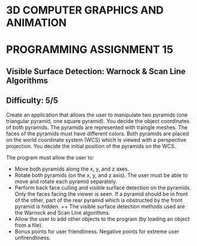 # 3D COMPUTER GRAPHICS AND ANIMATION
# PROGRAMMING ASSIGNMENT 15

## Visible Surface Detection: Warnock & Scan Line Algorithms
## Difficulty: 5/5

Create an application that allows the user to manipulate two pyramids (one triangular pyramid, one square pyramid). You decide the object coordinates of both pyramids. The pyramids are represented with traingle meshes. The faces of the pyramids must have different colors. Both pyramids are placed on the world coordinate system (WCS) which is viewed with a perspective projection. You decide the initial position of the pyramids on the WCS.

The program must allow the user to:
+ Move both pyramids along the x, y, and z axes.
+ Rotate both pyramids (on the x, y, and z axis). The user must be able to move and rotate each pyramid separately.
+ Perform back face culling and visible surface detection on the pyramids. Only the faces facing the viewer is seen. If a pyramid should be in front of the other, part of the rear pyramid which is obstructed by the front pyramid is hidden. 
++ The visible surface detection methods used are the Warnock and Scan Line algorithms.
+ Allow the user to add other objects to the program (by loading an object from a file). 
+ Bonus points for user friendliness. Negative points for extreme user unfirendliness.
